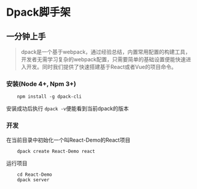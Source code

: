 # Dpack脚手架

## 一分钟上手


> dpack是一个基于webpack，通过经验总结，内置常用配置的构建工具，开发者无需学习复杂的webpack配置，只需要简单的基础设置便能快速进入开发。同时我们提供了快速搭建基于React或者Vue的项目命令。

### 安装(Node 4+, Npm 3+)
		npm install -g dpack-cli
安装成功后执行 `dpack -v`便能看到当前dpack的版本

### 开发
在当前目录中初始化一个叫React-Demo的React项目

		dpack create React-Demo react

运行项目

		cd React-Demo
		dpack server
